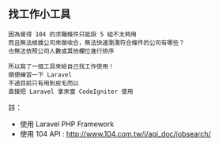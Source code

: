 ## 找工作小工具

    因為覺得 104 的求職條件只能設 5 組不太夠用
    而且無法根據公司來做收合，無法快速瀏灠符合條件的公司有哪些？
    也無法依照公司人數或其他欄位進行排序
    
    所以寫了一個工具來給自己找工作使用！
    順便練習一下 Laravel
    不過目前只有用到皮毛而以
    直接把 Laravel 拿來當 CodeIgniter 使用

註：
* 使用 Laravel PHP Framework
* 使用 104 API : http://www.104.com.tw/i/api_doc/jobsearch/
